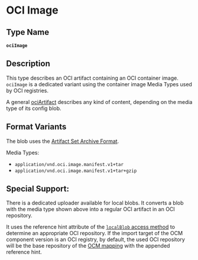 # OCI Image

## Type Name
**`ociImage`**

## Description
This type describes an OCI artifact containing an OCI container image. `ociImage` is a dedicated variant using the container image Media Types
used by OCI registries.

A general [ociArtifact](oci-artifact.md) describes any kind of content, depending on the media type of its config blob.

## Format Variants

The blob uses the [Artifact Set Archive Format](../common/formatspec.md#artifact-set-archive-format).

Media Types:
-  `application/vnd.oci.image.manifest.v1+tar`
-  `application/vnd.oci.image.manifest.v1+tar+gzip`

## Special Support:

There is a dedicated uploader available for local blobs. It converts a blob with the media type shown above into a regular OCI artifact in an OCI repository.

It uses the reference hint attribute of the [`localBlob` access method](../02-access-types/localblob.md) to determine an appropriate OCI repository. If the import target of the OCM component version is an OCI registry, by default, the used OCI repository will be the base repository of the [OCM mapping](../../03-persistence/02-mappings.md#mappings-for-ocm-persistence) with the appended reference hint.

